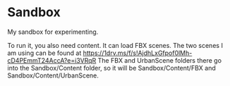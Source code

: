 # Sandbox
My sandbox for experimenting.

To run it, you also need content. It can load FBX scenes. The two scenes I am using can be found at https://1drv.ms/f/s!AjdhLxGfpof0lMh-cD4PEmmT24AccA?e=i3VRqR
The FBX and UrbanScene folders there go into the Sandbox/Content folder, so it will be Sandbox/Content/FBX and Sandbox/Content/UrbanScene.
